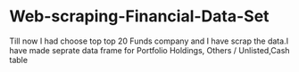 # Web-scraping-Financial-Data-Set

Till now I had choose top top 20 Funds company and I have scrap the data.I have made seprate data frame for Portfolio Holdings,
Others / Unlisted,Cash table 

